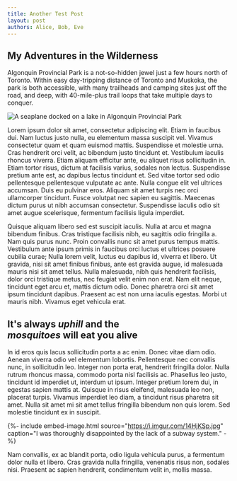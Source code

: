 ```yaml
---
title: Another Test Post
layout: post
authors: Alice, Bob, Eve
---
```


## My Adventures in the Wilderness

Algonquin Provincial Park is a not-so-hidden jewel just a few hours north of Toronto. Within easy day-tripping distance of Toronto and Muskoka, the park is both accessible, with many trailheads and camping sites just off the road, and deep, with 40-mile-plus trail loops that take multiple days to conquer. 

![A seaplane docked on a lake in Algonquin Provincial Park](https://i.imgur.com/pdYq9Qb.jpg)

Lorem ipsum dolor sit amet, consectetur adipiscing elit. Etiam in faucibus dui. Nam luctus justo nulla, eu elementum massa suscipit vel. Vivamus consectetur quam et quam euismod mattis. Suspendisse et molestie urna. Cras hendrerit orci velit, ac bibendum justo tincidunt et. Vestibulum iaculis rhoncus viverra. Etiam aliquam efficitur ante, eu aliquet risus sollicitudin in. Etiam tortor risus, dictum at facilisis varius, sodales non lectus. Suspendisse pretium ante est, ac dapibus lectus tincidunt et. Sed vitae tortor sed odio pellentesque pellentesque vulputate ac ante. Nulla congue elit vel ultrices accumsan. Duis eu pulvinar eros. Aliquam sit amet turpis nec orci ullamcorper tincidunt. Fusce volutpat nec sapien eu sagittis. Maecenas dictum purus ut nibh accumsan consectetur. Suspendisse iaculis odio sit amet augue scelerisque, fermentum facilisis ligula imperdiet.

Quisque aliquam libero sed est suscipit iaculis. Nulla at arcu et magna bibendum finibus. Cras tristique facilisis nibh, eu sagittis odio fringilla a. Nam quis purus nunc. Proin convallis nunc sit amet purus tempus mattis. Vestibulum ante ipsum primis in faucibus orci luctus et ultrices posuere cubilia curae; Nulla lorem velit, luctus eu dapibus id, viverra et libero. Ut gravida, nisi sit amet finibus finibus, ante est gravida augue, id malesuada mauris nisi sit amet tellus. Nulla malesuada, nibh quis hendrerit facilisis, dolor orci tristique metus, nec feugiat velit enim non erat. Nam elit neque, tincidunt eget arcu et, mattis dictum odio. Donec pharetra orci sit amet ipsum tincidunt dapibus. Praesent ac est non urna iaculis egestas. Morbi ut mauris nibh. Vivamus eget vehicula erat.

## It's always <span class="class">*uphill*</span> and the <br/><span class="str-literal">*mosquitoes*</span> will eat you alive

In id eros quis lacus sollicitudin porta a ac enim. Donec vitae diam odio. Aenean viverra odio vel elementum lobortis. Pellentesque nec convallis nunc, in sollicitudin leo. Integer non porta erat, hendrerit fringilla dolor. Nulla rutrum rhoncus massa, commodo porta nisl facilisis ac. Phasellus leo justo, tincidunt id imperdiet ut, interdum ut ipsum. Integer pretium lorem dui, in egestas sapien mattis at. Quisque in risus eleifend, malesuada leo non, placerat turpis. Vivamus imperdiet leo diam, a tincidunt risus pharetra sit amet. Nulla sit amet mi sit amet tellus fringilla bibendum non quis lorem. Sed molestie tincidunt ex in suscipit.

{%- include embed-image.html 
    source="https://i.imgur.com/14HjKSp.jpg"
    caption="I was thoroughly disappointed by the lack of a subway system." -%}


Nam convallis, ex ac blandit porta, odio ligula vehicula purus, a fermentum dolor nulla et libero. Cras gravida nulla fringilla, venenatis risus non, sodales nisi. Praesent ac sapien hendrerit, condimentum velit in, mollis massa. 
